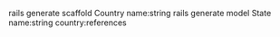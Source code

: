 rails generate scaffold Country name:string
rails generate model State name:string country:references